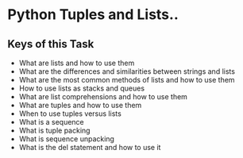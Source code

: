 # Python Tuples and Lists..
## Keys of this Task

-    What are lists and how to use them
-    What are the differences and similarities between strings and lists
-    What are the most common methods of lists and how to use them
-    How to use lists as stacks and queues
-    What are list comprehensions and how to use them
-    What are tuples and how to use them
-    When to use tuples versus lists
-    What is a sequence
-    What is tuple packing
-    What is sequence unpacking
-    What is the del statement and how to use it



